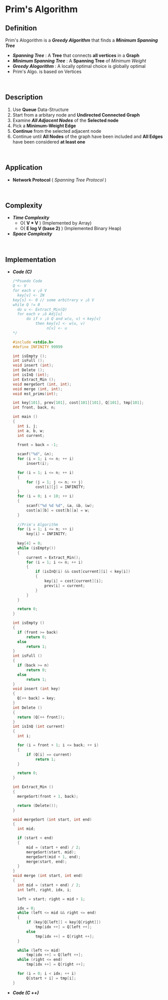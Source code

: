 # Prim's Algorithm

## Definition

Prim's Alogorithm is a **_Greedy Algorithm_** that finds a **_Minimum Spanning Tree_**

* **_Spanning Tree_** : A **Tree** that connects **all vertices** in a **Graph**
* **_Minimum Spanning Tree_** : A **Spanning Tree** of _Minimum Weight_ 
* **_Greedy Alogorithm_** : A locally optimal choice is globally optimal
* Prim's Algo. is based on Vertices

<br>

## Description

1. Use **Queue** Data-Structure
2. Start from a arbitary node and **Undirected Connected Graph**
3. Examine **_All Adjacent Nodes_** of the **Selected node**
4. Pick a **Minimum-Weight Edge**
5. **Continue** from the selected adjacent node
6. Continue until **All Nodes** of the graph have been included and **All Edges** have been considered **at least one**

<br>

## Application
* **Network Protocol** ( *Spanning Tree Protocol* )
<br>

## Complexity
* **_Time Complexity_**
  * O( **V * V** ) (Implemented by Array)
  * O( **E log V (base 2)** ) (Implemented Binary Heap)
* **_Space Complexity_** 
<br>

## Implementation

* **_Code (C)_**

  ```c
  /*Psuedo Code
  Q <- V
  for each v ¡ô V
  	key[v] <- IN
  key[s] <- 0 // some arbitrary v ¡ô V
  while Q != 0
  	do u <- Extract_Min(Q)
  	for each v ¡ô Adj[u]
  		do if v ¡ô Q and w(u, v) < key[v]
  			then key[v] <- w(u, v)
  				 n[v] <- u
  */
  
  #include <stdio.h>
  #define INFINITY 99999
  
  int isEmpty ();
  int isFull ();
  void insert (int);
  int Delete ();
  int isInQ (int);
  int Extract_Min ();
  void mergeSort (int, int);
  void merge (int, int);
  void mst_prims(int);
  
  int key[101], prev[101], cost[101][101], Q[101], tmp[101];
  int front, back, n;
  
  int main ()
  {
  	int i, j;
  	int a, b, w;
  	int current;
  	
  	front = back = -1;
  
  	scanf("%d", &n);
  	for (i = 1; i <= n; ++ i)
  		insert(i);
  
  	for (i = 1; i <= n; ++ i)
  	{
  		for (j = 1; j <= n; ++ j)
  			cost[i][j] = INFINITY;
  	}
  	for (i = 0; i < 10; ++ i)
  	{
  		scanf("%d %d %d", &a, &b, &w);
  		cost[a][b] = cost[b][a] = w;
  	}
  	
  	//Prim's Algorithm
  	for (i = 1; i <= n; ++ i)
  		key[i] = INFINITY;
          
  	key[4] = 0;
  	while (isEmpty())
  	{
  		current = Extract_Min();
  		for (i = 1; i <= n; ++ i)
  		{
  			if (isInQ(i) && cost[current][i] < key[i])
  			{
  				key[i] = cost[current][i];
  				prev[i] = current;
  			}
  		}
  	}
  
  	return 0;
  }
  
  int isEmpty ()
  {
  	if (front >= back)
  		return 0;
  	else
  		return 1;
  }
  int isFull ()
  {
  	if (back >= n)
  		return 0;
  	else
  		return 1;
  }
  void insert (int key)
  {
  	Q[++ back] = key;
  }
  int Delete ()
  {
  	return (Q[++ front]);
  }
  int isInQ (int current)
  {
  	int i;
  
  	for (i = front + 1; i <= back; ++ i)
  	{
  		if (Q[i] == current)
  			return 1;
  	}
  
  	return 0;
  }
  
  int Extract_Min ()
  {
  	mergeSort(front + 1, back);
  
  	return (Delete());
  }
  
  void mergeSort (int start, int end)
  {
  	int mid;
  
  	if (start < end)
  	{
  		mid = (start + end) / 2;
  		mergeSort(start, mid);
  		mergeSort(mid + 1, end);
  		merge(start, end);
  	}
  }
  void merge (int start, int end)
  {
  	int mid = (start + end) / 2;
  	int left, right, idx, i;
  
  	left = start; right = mid + 1;
  
  	idx = 0;
  	while (left <= mid && right <= end)
  	{
  		if (key[Q[left]] < key[Q[right]])
  			tmp[idx ++] = Q[left ++];
  		else
  			tmp[idx ++] = Q[right ++];
  	}
  
  	while (left <= mid)
  		tmp[idx ++] = Q[left ++];
  	while (right <= end)
  		tmp[idx ++] = Q[right ++];
  
  	for (i = 0; i < idx; ++ i)
  		Q[start + i] = tmp[i];
  }
  ```

* **_Code (C ++)_**

